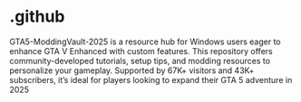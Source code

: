 # .github
GTA5-ModdingVault-2025 is a resource hub for Windows users eager to enhance GTA V Enhanced with custom features. This repository offers community-developed tutorials, setup tips, and modding resources to personalize your gameplay. Supported by 67K+ visitors and 43K+ subscribers, it’s ideal for players looking to expand their GTA 5 adventure in 2025
